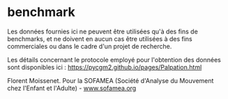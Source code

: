 # benchmark

Les données fournies ici ne peuvent être utilisées qu'à des fins de benchmarks, et ne doivent en aucun cas être utilisées à des fins commerciales ou dans le cadre d'un projet de recherche.

Les détails concernant le protocole employé pour l'obtention des données sont disponibles ici :
https://pycgm2.github.io/pages/Palpation.html

Florent Moissenet.
Pour la SOFAMEA (Société d'Analyse du Mouvement chez l'Enfant et l'Adulte) - www.sofamea.org
